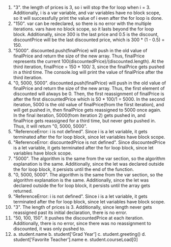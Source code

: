 1. "3". the length of prices is 3, so i will stop the for loop when i = 3. Additionally, i is a var variable, and var variables have no block scope, so it will successfully print the value of i even after the for loop is done.
2. "150". var can be redeclared, so there is no error with the multiple iterations. vars have no block scope, so it lasts beyond the for loop block. Additionally, since 300 is the last price and 0.5 is the discount, discountPrice will be the last discounted price, which is 300 * (1 - 0.5) = 150.
3. "5000". discounted.push(finalPrice) will push in the old value of finalPrice and return the size of the new array. Thus, finalPrice represents the current 100(discountedPrice)/(discounted.length). At the third iteration, finalPrice = 150 * 100/ 3, since the finalPrice gets pushed in a third time. The console.log will print the value of finalPrice after the third iteration.
4. "0, 5000, 5000". discounted.push(finalPrice) will push in the old value of finalPrice and return the size of the new array. Thus, the first element of discounted will always be 0. Then, the first reassignment of finalPrice is after the first discountedPrice which is 50 * 100/1 = 5000. In the second iteration, 5000 is the old value of finalPrice(from the fiirst iteration), and will get pushed in, then finalPrice gets reassigned to 5000 once again. In the final iteration, 5000(from iteration 2) gets pushed in, and finalPrice gets reassigned for a third time, but never gets pushed in. Thus, it will return "0, 5000, 5000".
5. "ReferenceError: i is not defined". Since i is a let variable, it gets terminated after the for loop block, since let variables have block scope.
6. "ReferenceError: discountedPrice is not defined". Since discountedPrice is a let variable, it gets terminated after the for loop block, since let variables have block scope.
7. "5000". The algorithm is the same from the var section, so the algorithm explanation is the same. Additionally, since the let was declared outside the for loop block, it persists until the end of the function.
8. "0, 5000, 5000". The algorithm is the same from the var section, so the algorithm explanation is the same. Additionally, since the let was declared outside the for loop block, it persists until the array gets returned.
9. "ReferenceError: i is not defined". Since i is a let variable, it gets terminated after the for loop block, since let variables have block scope.
10. "3". The length of prices is 3. Additionally, since length never gets reassigned past its initial declaration, there is no error.
11. "50, 100, 150". It pushes the discountedPrice at each iteration. Additionally, there is no error, since there was no reassignment to discounted, it was only pushed to.
12. a. student.name
    b. student['Grad Year']
    c. student.greeting()
    d. student['Favorite Teacher'].name
    e. student.courseLoad[0]


